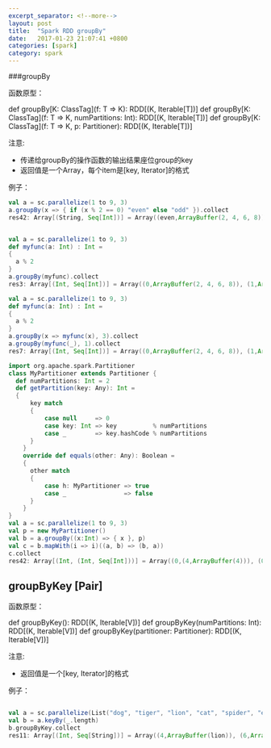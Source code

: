 ```yaml
---
excerpt_separator: <!--more-->
layout: post
title:  "Spark RDD groupBy"
date:   2017-01-23 21:07:41 +0800
categories: [spark]
category: spark
---
```


###groupBy
  

函数原型：

  def groupBy[K: ClassTag](f: T => K): RDD[(K, Iterable[T])]
  def groupBy[K: ClassTag](f: T => K, numPartitions: Int): RDD[(K, Iterable[T])]
  def groupBy[K: ClassTag](f: T => K, p: Partitioner): RDD[(K, Iterable[T])]
  
注意:

* 传递给groupBy的操作函数的输出结果座位group的key
* 返回值是一个Array，每个item是[key, Iterator]的格式

例子：


```scala
val a = sc.parallelize(1 to 9, 3)
a.groupBy(x => { if (x % 2 == 0) "even" else "odd" }).collect
res42: Array[(String, Seq[Int])] = Array((even,ArrayBuffer(2, 4, 6, 8)), (odd,ArrayBuffer(1, 3, 5, 7, 9)))


val a = sc.parallelize(1 to 9, 3)
def myfunc(a: Int) : Int =
{
  a % 2
}
a.groupBy(myfunc).collect
res3: Array[(Int, Seq[Int])] = Array((0,ArrayBuffer(2, 4, 6, 8)), (1,ArrayBuffer(1, 3, 5, 7, 9)))

val a = sc.parallelize(1 to 9, 3)
def myfunc(a: Int) : Int =
{
  a % 2
}
a.groupBy(x => myfunc(x), 3).collect
a.groupBy(myfunc(_), 1).collect
res7: Array[(Int, Seq[Int])] = Array((0,ArrayBuffer(2, 4, 6, 8)), (1,ArrayBuffer(1, 3, 5, 7, 9)))

import org.apache.spark.Partitioner
class MyPartitioner extends Partitioner {
  def numPartitions: Int = 2
  def getPartition(key: Any): Int =
  {
      key match
      {
          case null     => 0
          case key: Int => key          % numPartitions
          case _        => key.hashCode % numPartitions
      }
    }
    override def equals(other: Any): Boolean =
    {
      other match
      {
          case h: MyPartitioner => true
          case _                => false
      }
    }
}
val a = sc.parallelize(1 to 9, 3)
val p = new MyPartitioner()
val b = a.groupBy((x:Int) => { x }, p)
val c = b.mapWith(i => i)((a, b) => (b, a))
c.collect
res42: Array[(Int, (Int, Seq[Int]))] = Array((0,(4,ArrayBuffer(4))), (0,(2,ArrayBuffer(2))), (0,(6,ArrayBuffer(6))), (0,(8,ArrayBuffer(8))), (1,(9,ArrayBuffer(9))), (1,(3,ArrayBuffer(3))), (1,(1,ArrayBuffer(1))), (1,(7,ArrayBuffer(7))), (1,(5,ArrayBuffer(5))))
```


## groupByKey [Pair]
  
函数原型：

  def groupByKey(): RDD[(K, Iterable[V])]
  def groupByKey(numPartitions: Int): RDD[(K, Iterable[V])]
  def groupByKey(partitioner: Partitioner): RDD[(K, Iterable[V])]

注意:

* 返回值是一个[key, Iterator]的格式


例子：

```scala

val a = sc.parallelize(List("dog", "tiger", "lion", "cat", "spider", "eagle"), 2)
val b = a.keyBy(_.length)
b.groupByKey.collect
res11: Array[(Int, Seq[String])] = Array((4,ArrayBuffer(lion)), (6,ArrayBuffer(spider)), (3,ArrayBuffer(dog, cat)), (5,ArrayBuffer(tiger, eagle)))
```


